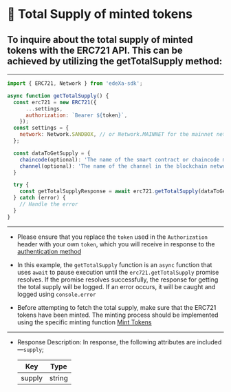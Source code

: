 # 📝 Total Supply of minted tokens

## To inquire about the total supply of minted tokens with the ERC721 API. This can be achieved by utilizing the getTotalSupply method:

---

```SDK.js
import { ERC721, Network } from 'edeXa-sdk';

async function getTotalSupply() {
  const erc721 = new ERC721({
      ...settings,
      authorization: `Bearer ${token}`,
    });
  const settings = {
    network: Network.SANDBOX, // or Network.MAINNET for the mainnet network
  };

  const dataToGetSupply = {
    chaincode(optional): 'The name of the smart contract or chaincode managing the tokens',
    channel(optional): 'The name of the channel in the blockchain network'
  }

  try {
    const getTotalSupplyResponse = await erc721.getTotalSupply(dataToGetSupply);
  } catch (error) {
    // Handle the error
  }
}

```

---

- Please ensure that you replace the `token` used in the `Authorization` header with your own `token`, which you will receive in response to the [authentication method](./authenticate.md)

- In this example, the `getTotalSupply` function is an `async` function that uses `await` to pause execution until the `erc721.getTotalSupply` promise resolves. If the promise resolves successfully, the response for getting the total supply will be logged. If an error occurs, it will be caught and logged using `console.error`

- Before attempting to fetch the total supply, make sure that the ERC721 tokens have been minted. The minting process should be implemented using the specific minting function [Mint Tokens](./mint_token.md)

---

- Response Description: In response, the following attributes are included—`supply`;

  | Key     | Type   |
  | ------- | ------ |
  | supply  | string |

